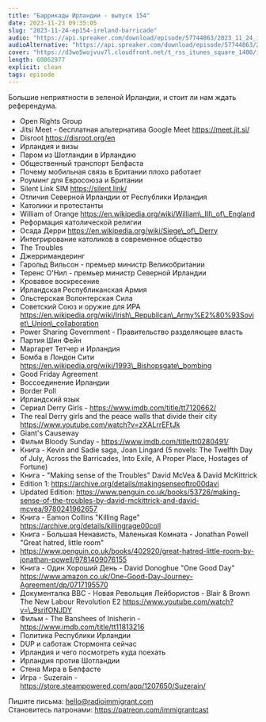 ```yaml
---
title: "Баррикады Ирландии - выпуск 154"
date: 2023-11-23 09:35:05
slug: "2023-11-24-ep154-ireland-barricade"
audio: "https://api.spreaker.com/download/episode/57744863/2023_11_24_icast_ep154_ireland_barricades.mp3"
audioAlternative: "https://api.spreaker.com/download/episode/57744863/2023_11_24_icast_ep154_ireland_barricades.mp3"
cover: "https://d3wo5wojvuv7l.cloudfront.net/t_rss_itunes_square_1400/images.spreaker.com/original/6b4e0472328463990032b425f6d2e2ff.jpg"
length: 60062977
explicit: clean
tags: episode
---
```


Большие неприятности в зеленой Ирландии, и стоит ли нам ждать референдума.  
  
* Open Rights Group  
* Jitsi Meet - бесплатная альтернатива Google Meet https://meet.jit.si/  
* Disroot https://disroot.org/en  
* Ирландия и визы  
* Паром из Шотландии в Ирландию  
* Общественный транспорт Белфаста  
* Почему мобильная связь в Британии плохо работает  
* Роуминг для Евросоюза и Британии  
* Silent Link SIM https://silent.link/  
* Отличия Северной Ирландии от Республики Ирландия  
* Католики и протестанты  
* William of Orange https://en.wikipedia.org/wiki/William\_III\_of\_England  
* Реформация католической религии  
* Осада Дерри https://en.wikipedia.org/wiki/Siege\_of\_Derry  
* Интегрирование католиков в современное общество  
* The Troubles  
* Джерримандеринг  
* Гарольд Вильсон - премьер министр Великобритании  
* Теренс О'Нил - премьер министр Северной Ирландии  
* Кровавое воскресение  
* Ирландская Республиканская Армия  
* Ольстерская Волонтерская Сила  
* Советский Союз и оружие для ИРА https://en.wikipedia.org/wiki/Irish\_Republican\_Army%E2%80%93Soviet\_Union\_collaboration  
* Power Sharing Government - Правительство разделяющее власть  
* Партия Шин Фейн  
* Маргарет Тетчер и Ирландия  
* Бомба в Лондон Сити https://en.wikipedia.org/wiki/1993\_Bishopsgate\_bombing  
* Good Friday Agreement  
* Воссоединение Ирландии  
* Border Poll  
* Ирландский язык  
* Сериал Derry Girls - https://www.imdb.com/title/tt7120662/  
* The real Derry girls and the peace walls that divide their city https://www.youtube.com/watch?v=zXALrrEFtJk  
* Giant's Causeway  
* Фильм Bloody Sunday - https://www.imdb.com/title/tt0280491/  
* Книга - Kevin and Sadie saga, Joan Lingard (5 novels: The Twelfth Day of July, Across the Barricades, Into Exile, A Proper Place, Hostages of Fortune)  
* Книга - "Making sense of the Troubles" David McVea & David McKittrick  
* Edition 1: https://archive.org/details/makingsenseoftro00davi  
* Updated Edition: https://www.penguin.co.uk/books/53726/making-sense-of-the-troubles-by-david-mckittrick-and-david-mcvea/9780241962657  
* Книга - Eamon Collins "Killing Rage" https://archive.org/details/killingrage00coll  
* Книга - Большая Ненависть, Маленькая Комната - Jonathan Powell "Great hatred, little room"  
* https://www.penguin.co.uk/books/402920/great-hatred-little-room-by-jonathan-powell/9781409076155  
* Книга - Один Хороший День - David Donoghue "One Good Day" https://www.amazon.co.uk/One-Good-Day-Journey-Agreement/dp/0717195570  
* Документалка BBC - Новая Револьция Лейбористов - Blair & Brown The New Labour Revolution E2 https://www.youtube.com/watch?v=\_9srifONJDY  
* Фильм - The Banshees of Inisherin - https://www.imdb.com/title/tt11813216  
* Политика Республики Ирландии  
* DUP и саботаж Стормонта сейчас  
* Ирландия и чего посмотреть куда поехать  
* Ирландия против Шотландии  
* Стена Мира в Белфасте  
* Игра - Suzerain - https://store.steampowered.com/app/1207650/Suzerain/  
  
Пишите письма: hello@radioimmigrant.com  
Становитесь патронами: https://patreon.com/immigrantcast
